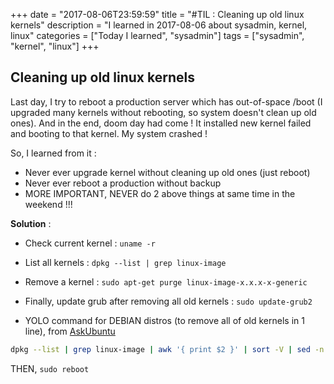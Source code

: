 +++
date = "2017-08-06T23:59:59"
title = "#TIL : Cleaning up old linux kernels"
description = "I learned in 2017-08-06 about sysadmin, kernel, linux"
categories = ["Today I learned", "sysadmin"]
tags = ["sysadmin", "kernel", "linux"]
+++



## Cleaning up old linux kernels

Last day, I try to reboot a production server which has out-of-space /boot (I upgraded many kernels without rebooting, so system doesn't clean up old ones). And in the end, doom day had come ! It installed new kernel failed and booting to that kernel. My system crashed !

So, I learned from it :

- Never ever upgrade kernel without cleaning up old ones (just reboot)
- Never ever reboot a production without backup
- MORE IMPORTANT, NEVER do 2 above things at same time in the weekend !!!

**Solution** :

- Check current kernel : `uname -r`
- List all kernels : `dpkg --list | grep linux-image `
- Remove a kernel : `sudo apt-get purge linux-image-x.x.x-x-generic`
- Finally, update grub after removing all old kernels : `sudo update-grub2`

- YOLO command for DEBIAN distros (to remove all of old kernels in 1 line), from [AskUbuntu](https://askubuntu.com/a/254585)

```bash
dpkg --list | grep linux-image | awk '{ print $2 }' | sort -V | sed -n '/'`uname -r`'/q;p' | xargs sudo apt-get -y purge
```

THEN, `sudo reboot`
